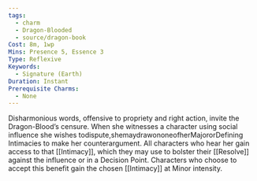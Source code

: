 ```yaml
---
tags:
  - charm
  - Dragon-Blooded
  - source/dragon-book
Cost: 8m, 1wp
Mins: Presence 5, Essence 3
Type: Reflexive
Keywords:
  - Signature (Earth)
Duration: Instant
Prerequisite Charms:
  - None
---
```

Disharmonious words, offensive to propriety and right action, invite the Dragon-Blood’s censure. When she witnesses a character using social influence she wishes todispute,shemaydrawononeofherMajororDefining Intimacies to make her counterargument. All characters who hear her gain access to that [[Intimacy]], which they may use to bolster their [[Resolve]] against the influence or in a Decision Point. Characters who choose to accept this benefit gain the chosen [[Intimacy]] at Minor intensity.